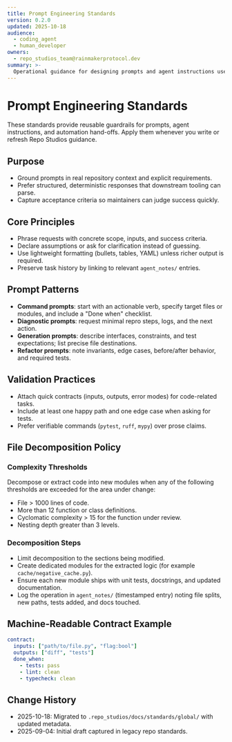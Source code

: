 ```yaml
---
title: Prompt Engineering Standards
version: 0.2.0
updated: 2025-10-18
audience:
  - coding_agent
  - human_developer
owners:
  - repo_studios_team@rainmakerprotocol.dev
summary: >-
  Operational guidance for designing prompts and agent instructions used across Repo Studios projects.
---
```


# Prompt Engineering Standards

These standards provide reusable guardrails for prompts, agent instructions, and automation hand-offs. Apply them whenever you write or refresh Repo Studios guidance.

## Purpose

- Ground prompts in real repository context and explicit requirements.
- Prefer structured, deterministic responses that downstream tooling can parse.
- Capture acceptance criteria so maintainers can judge success quickly.

## Core Principles

- Phrase requests with concrete scope, inputs, and success criteria.
- Declare assumptions or ask for clarification instead of guessing.
- Use lightweight formatting (bullets, tables, YAML) unless richer output is required.
- Preserve task history by linking to relevant `agent_notes/` entries.

## Prompt Patterns

- **Command prompts**: start with an actionable verb, specify target files or modules, and include a "Done when" checklist.
- **Diagnostic prompts**: request minimal repro steps, logs, and the next action.
- **Generation prompts**: describe interfaces, constraints, and test expectations; list precise file destinations.
- **Refactor prompts**: note invariants, edge cases, before/after behavior, and required tests.

## Validation Practices

- Attach quick contracts (inputs, outputs, error modes) for code-related tasks.
- Include at least one happy path and one edge case when asking for tests.
- Prefer verifiable commands (`pytest`, `ruff`, `mypy`) over prose claims.

## File Decomposition Policy

### Complexity Thresholds

Decompose or extract code into new modules when any of the following thresholds are exceeded for the area under change:

- File > 1000 lines of code.
- More than 12 function or class definitions.
- Cyclomatic complexity > 15 for the function under review.
- Nesting depth greater than 3 levels.

### Decomposition Steps

- Limit decomposition to the sections being modified.
- Create dedicated modules for the extracted logic (for example `cache/negative_cache.py`).
- Ensure each new module ships with unit tests, docstrings, and updated documentation.
- Log the operation in `agent_notes/` (timestamped entry) noting file splits, new paths, tests added, and docs touched.

## Machine-Readable Contract Example

```yaml
contract:
  inputs: ["path/to/file.py", "flag:bool"]
  outputs: ["diff", "tests"]
  done_when:
    - tests: pass
    - lint: clean
    - typecheck: clean
```

## Change History

- 2025-10-18: Migrated to `.repo_studios/docs/standards/global/` with updated metadata.
- 2025-09-04: Initial draft captured in legacy repo standards.

